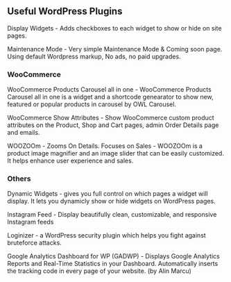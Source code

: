 ## Useful WordPress Plugins

Display Widgets - Adds checkboxes to each widget to show or hide on site pages.

Maintenance Mode - Very simple Maintenance Mode & Coming soon page. Using default Wordpress markup, No ads, no paid upgrades.


### WooCommerce

WooCommerce Products Carousel all in one - WooCommerce Products Carousel all in one is a widget and a shortcode genearator to show new, featured or popular products in carousel by OWL Carousel.

WooCommerce Show Attributes - Show WooCommerce custom product attributes on the Product, Shop and Cart pages, admin Order Details page and emails.

WOOZOOm - Zooms On Details. Focuses on Sales - WOOZOOm is a product image magnifier and an image slider that can be easily customized. It helps enhance user experience and sales.


### Others

Dynamic Widgets - gives you full control on which pages a widget will display. It lets you dynamicly show or hide widgets on WordPress pages.

Instagram Feed - Display beautifully clean, customizable, and responsive Instagram feeds

Loginizer - a WordPress security plugin which helps you fight against bruteforce attacks.

Google Analytics Dashboard for WP (GADWP) - Displays Google Analytics Reports and Real-Time Statistics in your Dashboard. Automatically inserts the tracking code in every page of your website. (by Alin Marcu)
